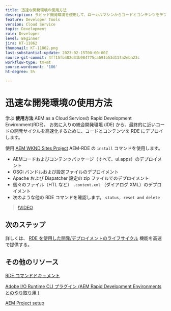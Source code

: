 ```yaml
---
title: 迅速な開発環境の使用方法
description: ラピッド開発環境を使用して、ローカルマシンからコードとコンテンツをデプロイする方法を説明します。
feature: Developer Tools
version: Cloud Service
topic: Development
role: Developer
level: Beginner
jira: KT-11862
thumbnail: KT-11862.png
last-substantial-update: 2023-02-15T00:00:00Z
source-git-commit: 4ff15fb482d31b984775ca691b53d117a2eba23c
workflow-type: tm+mt
source-wordcount: '186'
ht-degree: 5%

---
```



# 迅速な開発環境の使用方法

学ぶ **使用方法** AEM as a Cloud Serviceの Rapid Development Environment(RDE)。 お気に入りの統合開発環境 (IDE) から、最終的に近いコードの開発サイクルを高速化するために、コードとコンテンツを RDE にデプロイします。

使用 [AEM WKND Sites Project](https://github.com/adobe/aem-guides-wknd#aem-wknd-sites-project) AEM-RDE の `install` コマンドを使用します。

- AEMコードおよびコンテンツパッケージ（すべて、ui.apps）のデプロイメント
- OSGi バンドルおよび設定ファイルのデプロイメント
- Apache および Dispatcher 設定の zip ファイルでのデプロイメント
- 個々のファイル（HTL など） `.content.xml` （ダイアログ XML）のデプロイメント
- 次のような他の RDE コマンドを確認します。 `status, reset and delete`

>[!VIDEO](https://video.tv.adobe.com/v/3415491/?quality=12&learn=on)

## 次のステップ

詳しくは、 [RDE を使用した開発/デプロイメントのライフサイクル](./development-life-cycle.md) 機能を高速で提供する。


## その他のリソース

[RDE コマンドドキュメント](https://experienceleague.adobe.com/docs/experience-manager-cloud-service/content/implementing/developing/rapid-development-environments.html#rde-cli-commands)

[Adobe I/O Runtime CLI プラグイン (AEM Rapid Development Environments とのやり取り用 )](https://github.com/adobe/aio-cli-plugin-aem-rde#aio-cli-plugin-aem-rde)

[AEM Project setup](https://experienceleague.adobe.com/docs/experience-manager-learn/getting-started-wknd-tutorial-develop/project-archetype/project-setup.html?lang=ja)
